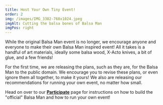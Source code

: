 ```yaml
---
title: Host Your Own Tiny Event!
order: 2
img: /images/IMG_3382-768x1024.jpeg
imgAlt: Cutting the balsa bones of Balsa Man
imgPos: right
---
```


While the original Balsa Man event is no longer, we encourage anyone and everyone to make their own Balsa Man inspired event! All it takes is a handful of art materials, ideally some balsa wood, X-Acto knives, a bit of glue, and a few friends!

For the first time, we are releasing the plans, such as they are, for the Balsa Man to the public domain. We encourage you to revise these plans, or even ignore them all together, to make it yours! We also are releasing our recommendations for running your own event, no matter how small.

Head on over to our **[Participate](/participate)** page for instructions on how to build the "official" Balsa Man and how to run your own event!